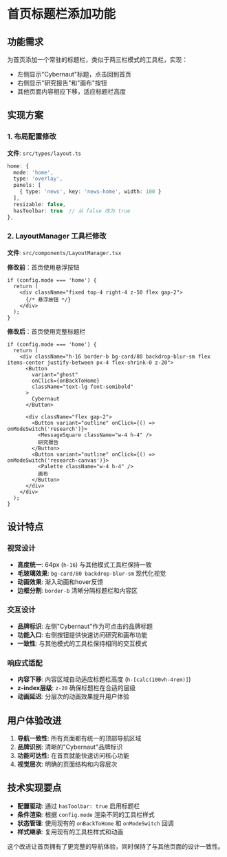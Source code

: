 # 首页标题栏添加功能

## 功能需求
为首页添加一个常驻的标题栏，类似于两三栏模式的工具栏，实现：
- 左侧显示"Cybernaut"标题，点击回到首页
- 右侧显示"研究报告"和"画布"按钮
- 其他页面内容相应下移，适应标题栏高度

## 实现方案

### 1. 布局配置修改
**文件**: `src/types/layout.ts`
```typescript
home: {
  mode: 'home',
  type: 'overlay',
  panels: [
    { type: 'news', key: 'news-home', width: 100 }
  ],
  resizable: false,
  hasToolbar: true  // 从 false 改为 true
},
```

### 2. LayoutManager 工具栏修改
**文件**: `src/components/LayoutManager.tsx`

**修改前**：首页使用悬浮按钮
```tsx
if (config.mode === 'home') {
  return (
    <div className="fixed top-4 right-4 z-50 flex gap-2">
      {/* 悬浮按钮 */}
    </div>
  );
}
```

**修改后**：首页使用完整标题栏
```tsx
if (config.mode === 'home') {
  return (
    <div className="h-16 border-b bg-card/80 backdrop-blur-sm flex items-center justify-between px-4 flex-shrink-0 z-20">
      <Button 
        variant="ghost" 
        onClick={onBackToHome}
        className="text-lg font-semibold"
      >
        Cybernaut
      </Button>
      
      <div className="flex gap-2">
        <Button variant="outline" onClick={() => onModeSwitch('research')}>
          <MessageSquare className="w-4 h-4" />
          研究报告
        </Button>
        <Button variant="outline" onClick={() => onModeSwitch('research-canvas')}>
          <Palette className="w-4 h-4" />
          画布
        </Button>
      </div>
    </div>
  );
}
```

## 设计特点

### 视觉设计
- **高度统一**: 64px (`h-16`) 与其他模式工具栏保持一致
- **毛玻璃效果**: `bg-card/80 backdrop-blur-sm` 现代化视觉
- **动画效果**: 渐入动画和hover反馈
- **边框分割**: `border-b` 清晰分隔标题栏和内容区

### 交互设计
- **品牌标识**: 左侧"Cybernaut"作为可点击的品牌标题
- **功能入口**: 右侧按钮提供快速访问研究和画布功能
- **一致性**: 与其他模式的工具栏保持相同的交互模式

### 响应式适配
- **内容下移**: 内容区域自动适应标题栏高度 (`h-[calc(100vh-4rem)]`)
- **z-index层级**: `z-20` 确保标题栏在合适的层级
- **动画延迟**: 分层次的动画效果提升用户体验

## 用户体验改进

1. **导航一致性**: 所有页面都有统一的顶部导航区域
2. **品牌识别**: 清晰的"Cybernaut"品牌标识
3. **功能可达性**: 在首页就能快速访问核心功能
4. **视觉层次**: 明确的页面结构和内容层次

## 技术实现要点

- **配置驱动**: 通过 `hasToolbar: true` 启用标题栏
- **条件渲染**: 根据 `config.mode` 渲染不同的工具栏样式
- **状态管理**: 使用现有的 `onBackToHome` 和 `onModeSwitch` 回调
- **样式继承**: 复用现有的工具栏样式和动画

这个改进让首页拥有了更完整的导航体验，同时保持了与其他页面的设计一致性。
